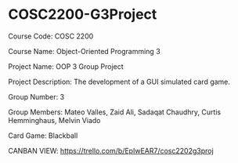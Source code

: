 # COSC2200-G3Project

Course Code: COSC 2200

Course Name: Object-Oriented Programming 3

Project Name: OOP 3 Group Project

Project Description: The development of a GUI simulated card game.  

Group Number: 3

Group Members: Mateo Valles, Zaid Ali, Sadaqat Chaudhry, Curtis Hemminghaus, Melvin Viado 

Card Game: Blackball

CANBAN VIEW: https://trello.com/b/EpIwEAR7/cosc2202g3proj
